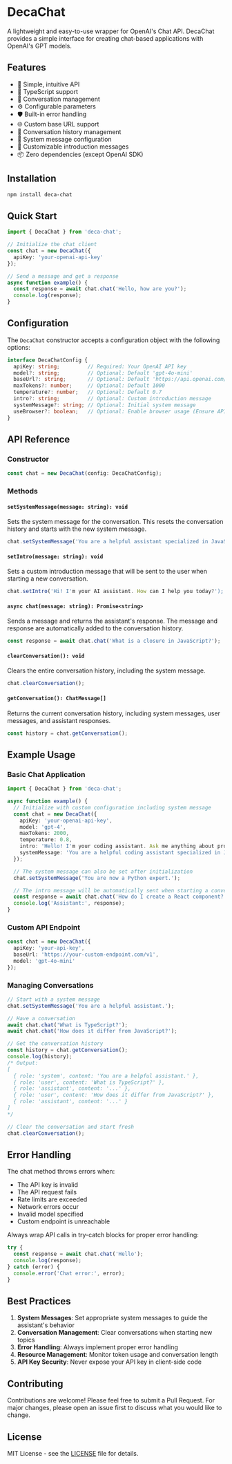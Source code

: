 # DecaChat

A lightweight and easy-to-use wrapper for OpenAI's Chat API. DecaChat provides a simple interface for creating chat-based applications with OpenAI's GPT models.

## Features

- 🚀 Simple, intuitive API
- 📝 TypeScript support
- 💾 Conversation management
- ⚙️ Configurable parameters
- 🛡️ Built-in error handling
- 🌐 Custom base URL support
- 🔄 Conversation history management
- 🤖 System message configuration
- 👋 Customizable introduction messages
- 📦 Zero dependencies (except OpenAI SDK)

## Installation

```bash
npm install deca-chat
```

## Quick Start

```typescript
import { DecaChat } from 'deca-chat';

// Initialize the chat client
const chat = new DecaChat({
  apiKey: 'your-openai-api-key'
});

// Send a message and get a response
async function example() {
  const response = await chat.chat('Hello, how are you?');
  console.log(response);
}
```

## Configuration

The `DecaChat` constructor accepts a configuration object with the following options:

```typescript
interface DecaChatConfig {
  apiKey: string;         // Required: Your OpenAI API key
  model?: string;         // Optional: Default 'gpt-4o-mini'
  baseUrl?: string;       // Optional: Default 'https://api.openai.com/v1'
  maxTokens?: number;     // Optional: Default 1000
  temperature?: number;   // Optional: Default 0.7
  intro?: string;         // Optional: Custom introduction message
  systemMessage?: string; // Optional: Initial system message
  useBrowser?: boolean;   // Optional: Enable browser usage (Ensure API keys are secured!)
}
```

## API Reference

### Constructor

```typescript
const chat = new DecaChat(config: DecaChatConfig);
```

### Methods

#### `setSystemMessage(message: string): void`

Sets the system message for the conversation. This resets the conversation history and starts with the new system message.

```typescript
chat.setSystemMessage('You are a helpful assistant specialized in JavaScript.');
```

#### `setIntro(message: string): void`

Sets a custom introduction message that will be sent to the user when starting a new conversation.

```typescript
chat.setIntro('Hi! I'm your AI assistant. How can I help you today?');
```

#### `async chat(message: string): Promise<string>`

Sends a message and returns the assistant's response. The message and response are automatically added to the conversation history.

```typescript
const response = await chat.chat('What is a closure in JavaScript?');
```

#### `clearConversation(): void`

Clears the entire conversation history, including the system message.

```typescript
chat.clearConversation();
```

#### `getConversation(): ChatMessage[]`

Returns the current conversation history, including system messages, user messages, and assistant responses.

```typescript
const history = chat.getConversation();
```

## Example Usage

### Basic Chat Application

```typescript
import { DecaChat } from 'deca-chat';

async function example() {
  // Initialize with custom configuration including system message
  const chat = new DecaChat({
    apiKey: 'your-openai-api-key',
    model: 'gpt-4',
    maxTokens: 2000,
    temperature: 0.8,
    intro: 'Hello! I'm your coding assistant. Ask me anything about programming!',
    systemMessage: 'You are a helpful coding assistant specialized in JavaScript.'
  });

  // The system message can also be set after initialization
  chat.setSystemMessage('You are now a Python expert.');

  // The intro message will be automatically sent when starting a conversation
  const response = await chat.chat('How do I create a React component?');
  console.log('Assistant:', response);
}
```

### Custom API Endpoint

```typescript
const chat = new DecaChat({
  apiKey: 'your-api-key',
  baseUrl: 'https://your-custom-endpoint.com/v1',
  model: 'gpt-4o-mini'
});
```

### Managing Conversations

```typescript
// Start with a system message
chat.setSystemMessage('You are a helpful assistant.');

// Have a conversation
await chat.chat('What is TypeScript?');
await chat.chat('How does it differ from JavaScript?');

// Get the conversation history
const history = chat.getConversation();
console.log(history);
/* Output:
[
  { role: 'system', content: 'You are a helpful assistant.' },
  { role: 'user', content: 'What is TypeScript?' },
  { role: 'assistant', content: '...' },
  { role: 'user', content: 'How does it differ from JavaScript?' },
  { role: 'assistant', content: '...' }
]
*/

// Clear the conversation and start fresh
chat.clearConversation();
```

## Error Handling

The chat method throws errors when:

- The API key is invalid
- The API request fails
- Rate limits are exceeded
- Network errors occur
- Invalid model specified
- Custom endpoint is unreachable

Always wrap API calls in try-catch blocks for proper error handling:

```typescript
try {
  const response = await chat.chat('Hello');
  console.log(response);
} catch (error) {
  console.error('Chat error:', error);
}
```

## Best Practices

1. **System Messages**: Set appropriate system messages to guide the assistant's behavior
2. **Conversation Management**: Clear conversations when starting new topics
3. **Error Handling**: Always implement proper error handling
4. **Resource Management**: Monitor token usage and conversation length
5. **API Key Security**: Never expose your API key in client-side code

## Contributing

Contributions are welcome! Please feel free to submit a Pull Request. For major changes, please open an issue first to discuss what you would like to change.

## License

MIT License - see the [LICENSE](LICENSE) file for details.
